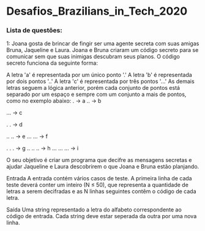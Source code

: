 # Desafios_Brazilians_in_Tech_2020
### Lista de questôes:

 
1: Joana gosta de brincar de fingir ser uma agente secreta com suas amigas Bruna, Jaqueline e Laura. Joana e Bruna criaram um código secreto para se comunicar sem que suas inimigas descubram seus planos.
O código secreto funciona da seguinte forma:

A letra 'a' é representada por um único ponto '.'
A letra 'b' é representada por dois pontos '..'
A letra 'c' é representada por três pontos '...'
As demais letras seguem a lógica anterior, porém cada conjunto de pontos está separado por um espaço e sempre com um conjunto a mais de pontos, como no exemplo abaixo:
. → a
.. → b

... → c

. . → d

.. .. → e
... ... → f

. . . → g
.. .. .. → h
... ... ... → i

O seu objetivo é criar um programa que decifre as mensagens secretas e ajudar Jaqueline e Laura descobrirem o que Joana e Bruna estão planjando.

Entrada
A entrada contém vários casos de teste. A primeira linha de cada teste deverá conter um inteiro (N ≤ 50), que representa a quantidade de letras a serem decifradas e as N linhas seguintes contêm o código de cada letra.

Saída
Uma string representado a letra do alfabeto correspondente ao código de entrada. Cada string deve estar seperada da outra por uma nova linha.